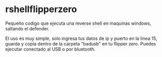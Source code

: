 # rshellflipperzero
Pequeño codigo que ejecuta una reverse shell en maquinas windows, saltando el defender.

El uso es muy simple, solo ingresa tus datos de ip y puerto en la linea 15, guarda y copia dentro de la carpeta "badusb" en tu flipper zero.
Puedes ejecutar conectado al USB o por bluetooth.
